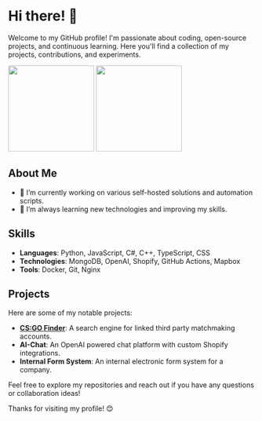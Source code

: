 # Hi there! 👋

Welcome to my GitHub profile! I'm passionate about coding, open-source projects, and continuous learning. Here you'll find a collection of my projects, contributions, and experiments.

<div>
  <img height=175 src="https://a32.fi/github-stats?username=sruusk&theme=ambient_gradient&show_icons=true&hide_border=true&count_private=true&hide_rank=true"></img>
  <img height=175 src="https://a32.fi/github-stats/top-langs/?username=sruusk&theme=ambient_gradient&show_icons=true&layout=compact&hide_border=true"></img>
</div>

## About Me

- 🔭 I’m currently working on various self-hosted solutions and automation scripts.
- 🌱 I’m always learning new technologies and improving my skills.

## Skills

- **Languages**: Python, JavaScript, C#, C++, TypeScript, CSS
- **Technologies**: MongoDB, OpenAI, Shopify, GitHub Actions, Mapbox
- **Tools**: Docker, Git, Nginx

## Projects

Here are some of my notable projects:

- **[CS:GO Finder](https://csgofinder.eu)**: A search engine for linked third party matchmaking accounts.
- **AI-Chat**: An OpenAI powered chat platform with custom Shopify integrations.
- **Internal Form System**: An internal electronic form system for a company.

Feel free to explore my repositories and reach out if you have any questions or collaboration ideas!

Thanks for visiting my profile! 😊
